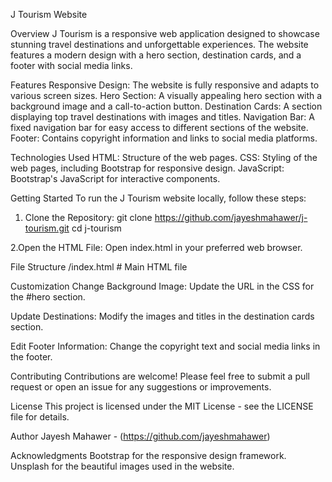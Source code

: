 J Tourism Website


Overview
J Tourism is a responsive web application designed to showcase stunning travel destinations and unforgettable experiences. The website features a modern design with a hero section, destination cards, and a footer with social media links.

Features
Responsive Design: The website is fully responsive and adapts to various screen sizes.
Hero Section: A visually appealing hero section with a background image and a call-to-action button.
Destination Cards: A section displaying top travel destinations with images and titles.
Navigation Bar: A fixed navigation bar for easy access to different sections of the website.
Footer: Contains copyright information and links to social media platforms.

Technologies Used
HTML: Structure of the web pages.
CSS: Styling of the web pages, including Bootstrap for responsive design.
JavaScript: Bootstrap's JavaScript for interactive components.

Getting Started
To run the J Tourism website locally, follow these steps:

1. Clone the Repository:
git clone https://github.com/jayeshmahawer/j-tourism.git
cd j-tourism

2.Open the HTML File: Open index.html in your preferred web browser.

File Structure
/index.html          # Main HTML file

Customization
Change Background Image: Update the URL in the CSS for the #hero section.

Update Destinations: Modify the images and titles in the destination cards section.

Edit Footer Information: Change the copyright text and social media links in the footer.

Contributing
Contributions are welcome! Please feel free to submit a pull request or open an issue for any suggestions or improvements.

License
This project is licensed under the MIT License - see the LICENSE file for details.

Author
Jayesh Mahawer - (https://github.com/jayeshmahawer)

Acknowledgments
Bootstrap for the responsive design framework.
Unsplash for the beautiful images used in the website.
